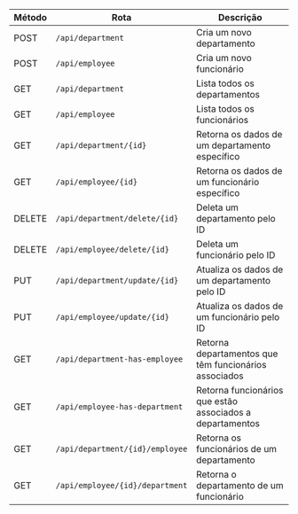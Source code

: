 | Método | Rota                                         | Descrição                                                                 |
|--------|----------------------------------------------|---------------------------------------------------------------------------|
| POST   | `/api/department`                            | Cria um novo departamento                                                 |
| POST   | `/api/employee`                              | Cria um novo funcionário                                                  |
| GET    | `/api/department`                            | Lista todos os departamentos                                              |
| GET    | `/api/employee`                              | Lista todos os funcionários                                               |
| GET    | `/api/department/{id}`                       | Retorna os dados de um departamento específico                            |
| GET    | `/api/employee/{id}`                         | Retorna os dados de um funcionário específico                             |
| DELETE | `/api/department/delete/{id}`                | Deleta um departamento pelo ID                                            |
| DELETE | `/api/employee/delete/{id}`                  | Deleta um funcionário pelo ID                                             |
| PUT    | `/api/department/update/{id}`                | Atualiza os dados de um departamento pelo ID                              |
| PUT    | `/api/employee/update/{id}`                  | Atualiza os dados de um funcionário pelo ID                               |
| GET    | `/api/department-has-employee`               | Retorna departamentos que têm funcionários associados                     |
| GET    | `/api/employee-has-department`               | Retorna funcionários que estão associados a departamentos                 |
| GET    | `/api/department/{id}/employee`              | Retorna os funcionários de um departamento                                |
| GET    | `/api/employee/{id}/department`              | Retorna o departamento de um funcionário                                  |
